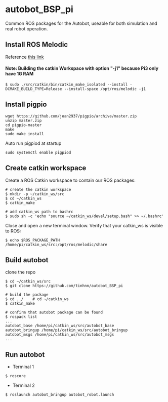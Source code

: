 # autobot_BSP_pi
Common ROS packages for the Autobot, useable for both simulation and real robot operation.

## Install ROS Melodic
Reference [this link](http://wiki.ros.org/ROSberryPi/Installing%20ROS%20Melodic%20on%20the%20Raspberry%20Pi)


#### Note: Building the catkin Workspace with option "-j1" because Pi3 only have 1G RAM
```
$ sudo ./src/catkin/bin/catkin_make_isolated --install -DCMAKE_BUILD_TYPE=Release --install-space /opt/ros/melodic -j1
```

## Install pigpio
```
wget https://github.com/joan2937/pigpio/archive/master.zip
unzip master.zip
cd pigpio-master
make
sudo make install
```
Auto run pigpiod at startup
```
sudo systemctl enable pigpiod
```
## Create catkin workspace
Create a ROS Catkin workspace to contain our ROS packages:
```
# create the catkin workspace
$ mkdir -p ~/catkin_ws/src
$ cd ~/catkin_ws
$ catkin_make

# add catkin_ws path to bashrc
$ sudo sh -c 'echo "source ~/catkin_ws/devel/setup.bash" >> ~/.bashrc'
```
Close and open a new terminal window. Verify that your catkin_ws is visible to ROS:
```
$ echo $ROS_PACKAGE_PATH 
/home/pi/catkin_ws/src:/opt/ros/melodic/share
```

## Build autobot

clone the repo
```
$ cd ~/catkin_ws/src
$ git clone https://github.com/tinhnn/autobot_BSP_pi

# build the package
$ cd ../    # cd ~/catkin_ws
$ catkin_make

# confirm that autobot package can be found
$ rospack list
...
autobot_base /home/pi/catkin_ws/src/autobot_base
autobot_bringup /home/pi/catkin_ws/src/autobot_bringup
autobot_msgs /home/pi/catkin_ws/src/autobot_msgs
...
```

## Run autobot
* Terminal 1
```
$ roscore
```
* Terminal 2
```
$ roslaunch autobot_bringup autobot_robot.launch
```
